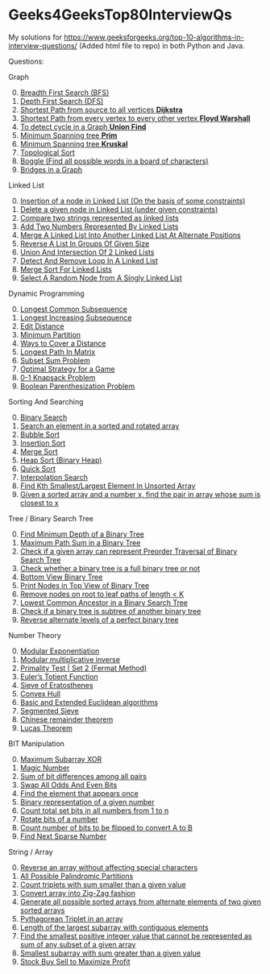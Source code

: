 # Geeks4GeeksTop80InterviewQs
My solutions for https://www.geeksforgeeks.org/top-10-algorithms-in-interview-questions/ (Added html file to repo) in both Python and Java.

Questions:

Graph

0. <a href="https://www.geeksforgeeks.org/breadth-first-traversal-for-a-graph/">Breadth First Search (BFS)</a>
1. <a href="https://www.geeksforgeeks.org/depth-first-traversal-for-a-graph/">Depth First Search (DFS)</a>
2. <a href="https://www.geeksforgeeks.org/greedy-algorithms-set-6-dijkstras-shortest-path-algorithm/">Shortest Path from source to all vertices **Dijkstra** </a>
3. <a href="https://www.geeksforgeeks.org/dynamic-programming-set-16-floyd-warshall-algorithm/">Shortest Path from every vertex to every other vertex **Floyd Warshall**</a>
4. <a href="https://www.geeksforgeeks.org/union-find/">To detect cycle in a Graph **Union Find**</a>
5. <a href="https://www.geeksforgeeks.org/greedy-algorithms-set-5-prims-minimum-spanning-tree-mst-2/">Minimum Spanning tree **Prim** </a>
6. <a href="https://www.geeksforgeeks.org/greedy-algorithms-set-2-kruskals-minimum-spanning-tree-mst/">Minimum Spanning tree **Kruskal** </a>
7. <a href="https://www.geeksforgeeks.org/topological-sorting/">Topological Sort</a>
8. <a href="https://www.geeksforgeeks.org/boggle-find-possible-words-board-characters/">Boggle (Find all possible words in a board of characters)</a>
9. <a href="https://www.geeksforgeeks.org/bridge-in-a-graph/">Bridges in a Graph</a>


Linked List

0. <a href="https://www.geeksforgeeks.org/given-a-linked-list-which-is-sorted-how-will-you-insert-in-sorted-way/">Insertion of a node in Linked List (On the basis of some constraints)</a>
1. <a href="https://www.geeksforgeeks.org/delete-a-given-node-in-linked-list-under-given-constraints/">Delete a given node in Linked List (under given constraints)</a>
2. <a href="https://www.geeksforgeeks.org/compare-two-strings-represented-as-linked-lists/">Compare two strings represented as linked lists</a>
3. <a href="https://www.geeksforgeeks.org/sum-of-two-linked-lists/">Add Two Numbers Represented By Linked Lists</a>
4. <a href="https://www.geeksforgeeks.org/merge-a-linked-list-into-another-linked-list-at-alternate-positions/">Merge A Linked List Into Another Linked List At Alternate Positions</a>
5. <a href="https://www.geeksforgeeks.org/reverse-a-list-in-groups-of-given-size/">Reverse A List In Groups Of Given Size</a>
6. <a href="https://www.geeksforgeeks.org/union-and-intersection-of-two-linked-lists/">Union And Intersection Of 2 Linked Lists</a>
7. <a href="https://www.geeksforgeeks.org/detect-and-remove-loop-in-a-linked-list/">Detect And Remove Loop In A Linked List</a>
8. <a href="https://www.geeksforgeeks.org/merge-sort-for-linked-list/">Merge Sort For Linked Lists</a>
9. <a href="https://www.geeksforgeeks.org/select-a-random-node-from-a-singly-linked-list/">Select A Random Node from A Singly Linked List</a>


Dynamic Programming

0. <a href="https://www.geeksforgeeks.org/dynamic-programming-set-4-longest-common-subsequence/">Longest Common Subsequence</a>
1. <a href="https://www.geeksforgeeks.org/dynamic-programming-set-3-longest-increasing-subsequence/">Longest Increasing Subsequence</a>
2. <a href="https://www.geeksforgeeks.org/dynamic-programming-set-5-edit-distance/">Edit Distance</a>
3. <a href="https://www.geeksforgeeks.org/partition-a-set-into-two-subsets-such-that-the-difference-of-subset-sums-is-minimum/">Minimum Partition</a>
4. <a href="https://www.geeksforgeeks.org/count-number-of-ways-to-cover-a-distance/">Ways to Cover a Distance</a>
5. <a href="https://www.geeksforgeeks.org/find-the-longest-path-in-a-matrix-with-given-constraints/">Longest Path In Matrix</a>
6. <a href="https://www.geeksforgeeks.org/dynamic-programming-subset-sum-problem/">Subset Sum Problem</a>
7. <a href="https://www.geeksforgeeks.org/dynamic-programming-set-31-optimal-strategy-for-a-game/">Optimal Strategy for a Game</a>
8. <a href="https://www.geeksforgeeks.org/dynamic-programming-set-10-0-1-knapsack-problem/">0-1 Knapsack Problem</a>
9. <a href="https://www.geeksforgeeks.org/dynamic-programming-set-37-boolean-parenthesization-problem/">Boolean Parenthesization Problem</a>


Sorting And Searching

0. <a href="http://geeksquiz.com/binary-search/">Binary Search</a>
1. <a href="https://www.geeksforgeeks.org/search-an-element-in-a-sorted-and-pivoted-array/">Search an element in a sorted and rotated array</a>
2. <a href="http://geeksquiz.com/bubble-sort/">Bubble Sort</a>
3. <a href="http://geeksquiz.com/insertion-sort/">Insertion Sort</a>
4. <a href="http://geeksquiz.com/merge-sort/">Merge Sort</a>
5. <a href="http://geeksquiz.com/heap-sort/">Heap Sort (Binary Heap)</a>
6. <a href="http://geeksquiz.com/quick-sort/">Quick Sort</a>
7. <a href="https://www.geeksforgeeks.org/interpolation-search/">Interpolation Search</a>
8. <a href="https://www.geeksforgeeks.org/kth-smallestlargest-element-unsorted-array-set-2-expected-linear-time/">Find Kth Smallest/Largest Element In Unsorted Array</a>
9. <a href="http://geeksquiz.com/given-sorted-array-number-x-find-pair-array-whose-sum-closest-x/">Given a sorted array and a number x, find the pair in array whose sum is closest to x</a>


Tree / Binary Search Tree

0. <a href="https://www.geeksforgeeks.org/find-minimum-depth-of-a-binary-tree/">Find Minimum Depth of a Binary Tree</a>
1. <a href="https://www.geeksforgeeks.org/find-maximum-path-sum-in-a-binary-tree/">Maximum Path Sum in a Binary Tree</a>
2. <a href="https://www.geeksforgeeks.org/check-if-a-given-array-can-represent-preorder-traversal-of-binary-search-tree/">Check if a given array can represent Preorder Traversal of Binary Search Tree</a>
3. <a href="https://www.geeksforgeeks.org/check-whether-binary-tree-full-binary-tree-not/">Check whether a binary tree is a full binary tree or not</a>
4. <a href="https://www.geeksforgeeks.org/bottom-view-binary-tree/">Bottom View Binary Tree</a>
5. <a href="https://www.geeksforgeeks.org/print-nodes-top-view-binary-tree/">Print Nodes in Top View of Binary Tree</a>
6. <a href="https://www.geeksforgeeks.org/remove-nodes-root-leaf-paths-length-k/">Remove nodes on root to leaf paths of length < K</a>
7. <a href="https://www.geeksforgeeks.org/lowest-common-ancestor-in-a-binary-search-tree/">Lowest Common Ancestor in a Binary Search Tree</a>
8. <a href="https://www.geeksforgeeks.org/check-binary-tree-subtree-another-binary-tree-set-2/">Check if a binary tree is subtree of another binary tree</a>
9. <a href="https://www.geeksforgeeks.org/reverse-alternate-levels-binary-tree/">Reverse alternate levels of a perfect binary tree</a>


Number Theory

0. <a href="https://www.geeksforgeeks.org/modular-exponentiation-power-in-modular-arithmetic/">Modular Exponentiation</a>
1. <a href="https://www.geeksforgeeks.org/multiplicative-inverse-under-modulo-m/">Modular multiplicative inverse</a>
2. <a href="https://www.geeksforgeeks.org/primality-test-set-2-fermet-method/">Primality Test | Set 2 (Fermat Method)</a>
3. <a href="https://www.geeksforgeeks.org/eulers-totient-function/">Euler’s Totient Function</a>
4. <a href="https://www.geeksforgeeks.org/sieve-of-eratosthenes/">Sieve of Eratosthenes</a>
5. <a href="https://www.geeksforgeeks.org/convex-hull-set-1-jarviss-algorithm-or-wrapping/">Convex Hull</a>
6. <a href="https://www.geeksforgeeks.org/basic-and-extended-euclidean-algorithms/">Basic and Extended Euclidean algorithms</a>
7. <a href="https://www.geeksforgeeks.org/segmented-sieve/">Segmented Sieve</a>
8. <a href="https://www.geeksforgeeks.org/chinese-remainder-theorem-set-1-introduction/">Chinese remainder theorem</a>
9. <a href="https://www.geeksforgeeks.org/compute-ncr-p-set-2-lucas-theorem/">Lucas Theorem</a>


BIT Manipulation

0. <a href="https://www.geeksforgeeks.org/find-the-maximum-subarray-xor-in-a-given-array/">Maximum Subarray XOR</a>
1. <a href="https://www.geeksforgeeks.org/find-nth-magic-number/">Magic Number</a>
2. <a href="https://www.geeksforgeeks.org/sum-of-bit-differences-among-all-pairs/">Sum of bit differences among all pairs</a>
3. <a href="https://www.geeksforgeeks.org/swap-all-odd-and-even-bits/">Swap All Odds And Even Bits</a>
4. <a href="https://www.geeksforgeeks.org/find-the-element-that-appears-once/">Find the element that appears once</a>
5. <a href="https://www.geeksforgeeks.org/binary-representation-of-a-given-number/">Binary representation of a given number</a>
6. <a href="https://www.geeksforgeeks.org/count-total-set-bits-in-all-numbers-from-1-to-n/">Count total set bits in all numbers from 1 to n</a>
7. <a href="https://www.geeksforgeeks.org/rotate-bits-of-an-integer/">Rotate bits of a number</a>
8. <a href="https://www.geeksforgeeks.org/count-number-of-bits-to-be-flipped-to-convert-a-to-b/">Count number of bits to be flipped to convert A to B</a>
9. <a href="https://www.geeksforgeeks.org/given-a-number-find-next-sparse-number/">Find Next Sparse Number</a>


String / Array

0. <a href="https://www.geeksforgeeks.org/reverse-an-array-without-affecting-special-characters/">Reverse an array without affecting special characters</a>
1. <a href="https://www.geeksforgeeks.org/given-a-string-print-all-possible-palindromic-partition/">All Possible Palindromic Partitions</a>
2. <a href="https://www.geeksforgeeks.org/count-triplets-with-sum-smaller-that-a-given-value/">Count triplets with sum smaller than a given value</a>
3. <a href="https://www.geeksforgeeks.org/convert-array-into-zig-zag-fashion/">Convert array into Zig-Zag fashion</a>
4. <a href="https://www.geeksforgeeks.org/generate-all-possible-sorted-arrays-from-alternate-elements-of-two-given-arrays/">Generate all possible sorted arrays from alternate elements of two given sorted arrays</a>
5. <a href="https://www.geeksforgeeks.org/find-pythagorean-triplet-in-an-unsorted-array/">Pythagorean Triplet in an array</a>
6. <a href="https://www.geeksforgeeks.org/length-largest-subarray-contiguous-elements-set-1/">Length of the largest subarray with contiguous elements</a>
7. <a href="https://www.geeksforgeeks.org/find-smallest-value-represented-sum-subset-given-array/">Find the smallest positive integer value that cannot be represented as sum of any subset of a given array</a>
8. <a href="https://www.geeksforgeeks.org/minimum-length-subarray-sum-greater-given-value/">Smallest subarray with sum greater than a given value</a>
9. <a href="https://www.geeksforgeeks.org/stock-buy-sell/">Stock Buy Sell to Maximize Profit</a>


